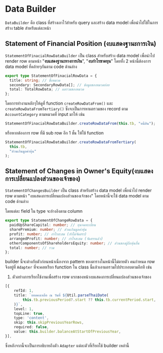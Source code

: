 # Data Builder

`DataBuilder` คือ class ที่สร้างเอาไว้สำหรับ query และสร้าง data model เพื่อนำไปใช้ในการสร้าง table สำหรับแต่ละหน้า

## Statement of Financial Position (งบแสดงฐานะการเงิน)

`StatementOfFinacialRowDataBuilder` เป็น class สำหรับสร้าง data model เพื่อนำไป render row ตามหน้า "**งบแสดงฐานะทางการเงิน**", "**งบกำไรขาดทุน**" โดยทั้ง 2 หน้านี้ต้องการ data model ที่คล้ายๆกันตาม code ด้านล่าง

```ts
export type StatementOfFinacialRowData = {
  title: string; // ชื่อหมวด
  secondary: SecondaryRowData[]; // ข้อมูลของหมวดย่อย
  total: TotalRowData; // ผลรวมของหมวด
};
```

โดยการทำงานหลักๆให้ดูที่ function `createRowDataFrom()` และ `createRowDataFromTertiary()` ซึ่งจะเป็นการหาผลรวมของ record ตาม `AccountCategory` ตามหมวดที่ input มาให้ เช่น

```ts
StatementOfFinacialRowDataBuilder.createRowDataFrom(this.tb, "หนี้สิน");
```

หรือหากต้องการ row ที่มี sub row อีก 1 ชั้น ให้ใช้ function

```ts
StatementOfFinacialRowDataBuilder.createRowDataFromTertiary(
  this.tb,
  "ส่วนเกินมูลค่าหุ้น"
);
```

## Statement of Changes in Owner's Equity(งบแสดงการเปลี่ยนแปลงส่วนของเจ้าของ)

`StatementOfChangesBuilder` เป็น class สำหรับสร้าง data model เพื่อนำไป render row ตามหน้า "งบแสดงการเปลี่ยนแปลงส่วนของเจ้าของ" โดยหน้านี้จะใช้ data model ตาม code ด้านล่าง

โดยแต่ละ field ใน type จะอ้างอิงตาม column

```ts
export type StatementOfChangeRowData = {
  paidUpShareCapital: number; // ทุนจดทะเบียน
  sharePremium: number; // ส่วนเกินมูลค่าหุ้น
  profit: number; // กำไรสะสม (ยังไม่จัดสรร)
  arrangedProfit: number; // กำไรสะสม (จัดสรรแล้ว)
  otherComponentsOfShareholdersEquity: number; // ส่วนของผู้ถือหุ้นอื่น
  total: number; // รวม
};
```

builder นี้จะต่างกับตัวก่อนหน้าเนื่องจาก pattern ของตารางในหน้านี้ไม่ตายตัว คนกำหนด row จึงอยู่ที่ `Adapter` ที่จะคอยเรียก function ใน class นี้แล้วเอาผลรวมไปประกอบตามอีกที เช่น

1. ตัวอย่างการเรียกใช้งานเพื่อสร้าง row แรกของหน้างบแสดงการเปลี่ยนแปลงส่วนของเจ้าของ

```ts
[{
	refId: 1,
	title: `ยอดคงเหลือ ณ วันที่ ${Util.parseThaiDate(
		this.tb.previousPeriod?.start ?? this.tb.currentPeriod.start,
	)}`,
	level: 1,
	topLine: true,
	type: 'content',
	skip: this.skipPreviousYearRows,
	required: false,
	value: this.builder.balanceAtStartOfPreviousYear,
}],
```

ซึ่งหลังจากนี้จะเป็นการอธิบายถึงตัว `Adapter` แต่ละตัวที่เรียกใช้ builder เหล่านี้
